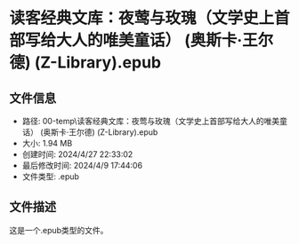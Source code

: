 ﻿# 读客经典文库：夜莺与玫瑰（文学史上首部写给大人的唯美童话） (奥斯卡·王尔德) (Z-Library).epub

## 文件信息
- 路径: 00-temp\读客经典文库：夜莺与玫瑰（文学史上首部写给大人的唯美童话） (奥斯卡·王尔德) (Z-Library).epub
- 大小: 1.94 MB
- 创建时间: 2024/4/27 22:33:02
- 最后修改时间: 2024/4/9 17:44:06
- 文件类型: .epub

## 文件描述
这是一个.epub类型的文件。

